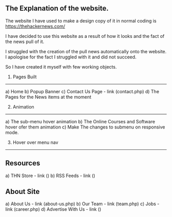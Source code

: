 The Explanation of the website.
-------------------------------

The website I have used to make a design copy of it in normal coding is https://thehackernews.com/

I have decided to use this website as a result of how it looks and the fact of the news pull of it.

I struggled with the creation of the pull news automatically onto the website. 
I apologise for the fact I struggled with it and did not succeed.

So I have created it myself with few working objects.

1. Pages Built
---------------

a) Home
b) Popup Banner
c) Contact Us Page - link (contact.php)
d) The Pages for the News items at the moment

2. Animation
----------------

a) The sub-menu hover animation
b) The Online Courses and Software hover ofer them animation
c) Make The changes to submenu on responsive mode.

3. Hover over menu nav
----------------------

Resources
---------
a) THN Store - link ()
b) RSS Feeds - link ()

About Site
----------
a) About Us - link (about-us.php)
b) Our Team - link (team.php)
c) Jobs - link (career.php)
d) Advertise With Us - link ()
